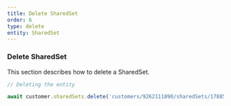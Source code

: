 ```yaml
---
title: Delete SharedSet
order: 6
type: delete
entity: SharedSet
---
```


### Delete SharedSet

This section describes how to delete a SharedSet.

```javascript
// Deleting the entity

await customer.sharedSets.delete('customers/9262111890/sharedSets/1788591305')
```
